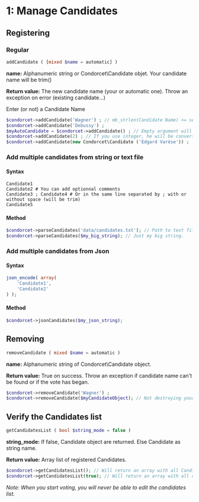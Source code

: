 # 1: Manage Candidates

## Registering

### Regular

```php
addCandidate ( [mixed $name = automatic] ) 
```
**name:** Alphanumeric string or Condorcet\Candidate objet. Your candidate name will be trim()    

**Return value:** The new candidate name (your or automatic one). Throw an exception on error (existing candidate...)    

Enter (or not) a Candidate Name 

```php
$condorcet->addCandidate('Wagner') ; // mb_strlen(Candidate Name) <= self::MAX_LENGTH_CANDIDATE_ID, Default: 30
$condorcet->addCandidate('Debussy') ;  
$myAutoCandidate = $condorcet->addCandidate() ; // Empty argument will return an candidate object with an automatic name for you (From A to ZZZZZ)  
$condorcet->addCandidate(2) ; // If you use integer, he will be converted to string (= '2')
$condorcet->addCandidate(new Condorcet\Candidate ('Edgard Varèse')) ;
```
### Add multiple candidates from string or text file

#### Syntax
```
Candidate1
Candidate2 # You can add optionnal comments
Candidate3 ; Candidate4 # Or in the same line separated by ; with or without space (will be trim)
Candidate5
``` 

#### Method
```php
$condorcet->parseCandidates('data/candidates.txt'); // Path to text file. Absolute or relative.
$condorcet->parseCandidates($my_big_string); // Just my big string.
```

### Add multiple candidates from Json

#### Syntax
```php
json_encode( array(
	'Candidate1',
	'Candidate2'
) );
``` 

#### Method
```php
$condorcet->jsonCandidates($my_json_string);
```

## Removing
```php
removeCandidate ( mixed $name = automatic )
```
**name:** Alphanumeric string of Condorcet\Candidate object.   

**Return value:** True on success. Throw an exception if candidate name can't be found or if the vote has began.


```php
$condorcet->removeCandidate('Wagner') ;
$condorcet->removeCandidate($myCandidateObject); // Not destroying your Candidate object. But just unlink it from this Election.
```


## Verify the Candidates list
```php
getCandidatesList ( bool $string_mode = false )
```
**string_mode:** If false, Candidate object are returned. Else Candidate as string name.

**Return value:** Array list of registered Candidates.


```php
$condorcet->getCandidatesList(); // Will return an array with all Candidate object.
$condorcet->getCandidatesList(true); // Will return an array with all candidate name as string.
```

_Note: When you start voting, you will never be able to edit the candidates list._  